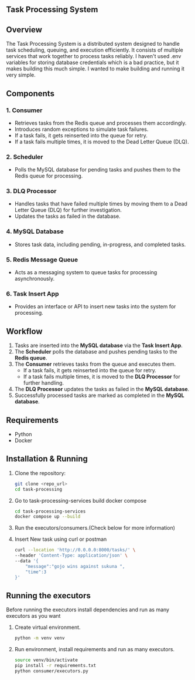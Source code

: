 ## Task Processing System

## Overview
The Task Processing System is a distributed system designed to handle task scheduling, queuing, and execution efficiently. It consists of multiple services that work together to process tasks reliably. I haven't used .env variables for storing database credentials
which is a bad practice, but it makes building this much simple. I wanted to make building and running it very simple. 
## Components

### 1. **Consumer**
   - Retrieves tasks from the Redis queue and processes them accordingly.
   - Introduces random exceptions to simulate task failures.
   - If a task fails, it gets reinserted into the queue for retry.
   - If a task fails multiple times, it is moved to the Dead Letter Queue (DLQ).

### 2. **Scheduler**
   - Polls the MySQL database for pending tasks and pushes them to the Redis queue for processing.

### 3. **DLQ Processor**
   - Handles tasks that have failed multiple times by moving them to a Dead Letter Queue (DLQ) for further investigation.
   - Updates the tasks as failed in the database.

### 4. **MySQL Database**
   - Stores task data, including pending, in-progress, and completed tasks.

### 5. **Redis Message Queue**
   - Acts as a messaging system to queue tasks for processing asynchronously.

### 6. **Task Insert App**
   - Provides an interface or API to insert new tasks into the system for processing.

## Workflow
1. Tasks are inserted into the **MySQL database** via the **Task Insert App**.
2. The **Scheduler** polls the database and pushes pending tasks to the **Redis queue**.
3. The **Consumer** retrieves tasks from the queue and executes them.
   - If a task fails, it gets reinserted into the queue for retry.
   - If a task fails multiple times, it is moved to the **DLQ Processor** for further handling.
4. The **DLQ Processor** updates the tasks as failed in the **MySQL database**.
5. Successfully processed tasks are marked as completed in the **MySQL database**.

## Requirements
- Python 
- Docker 

## Installation & Running 
1. Clone the repository:
   ```sh
   git clone <repo_url>
   cd task-processing
   ```
2. Go to task-processing-services build docker compose
     ```sh
    cd task-processing-services
    docker compose up --build
    ```
3. Run the executors/consumers.(Check below for more information)

4. Insert New task using curl or postman 
    ```sh
    curl --location 'http://0.0.0.0:8000/tasks/' \
    --header 'Content-Type: application/json' \
    --data '{
        "message":"gojo wins against sukuna ",
        "time":3
    }'
    ```


## Running the executors
Before running the executors install dependencies and run as many executors as you want
1. Create virtual environment.
    ```sh
   python -m venv venv
   ```
2. Run environment, install requirements and run as many executors.
   ```sh
   source venv/bin/activate
   pip install -r requirements.txt
   python consumer/executors.py
    ```


